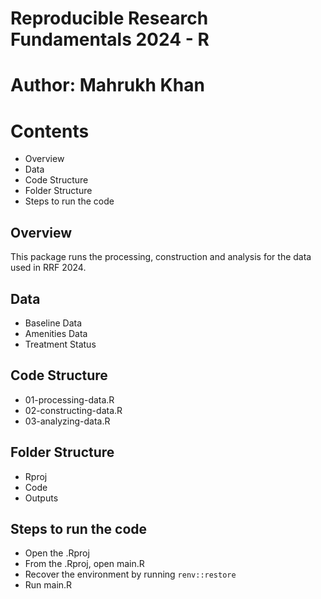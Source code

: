 # Reproducible Research Fundamentals 2024 - R

# Author: Mahrukh Khan

# Contents

- Overview
- Data
- Code Structure
- Folder Structure
- Steps to run the code

## Overview

This package runs the processing, construction and analysis for the data used in RRF 2024. 

## Data 

- Baseline Data
- Amenities Data
- Treatment Status

## Code Structure

- 01-processing-data.R
- 02-constructing-data.R
- 03-analyzing-data.R 

## Folder Structure

- Rproj
- Code
- Outputs

## Steps to run the code

- Open the .Rproj
- From the .Rproj, open main.R
- Recover the environment by running `renv::restore` 
- Run main.R

